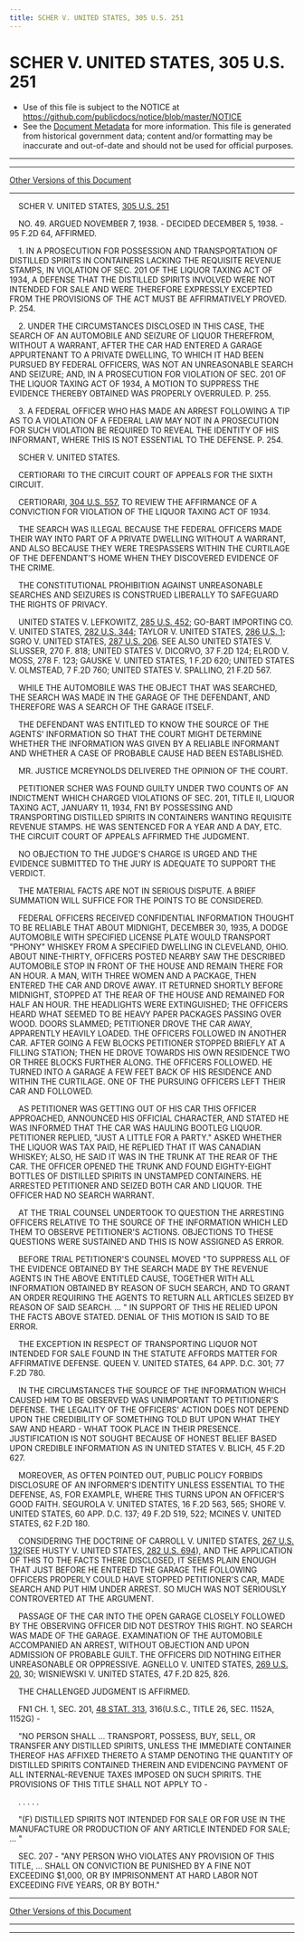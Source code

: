 ```yaml
---
title: SCHER V. UNITED STATES, 305 U.S. 251
---
```


# SCHER V. UNITED STATES, 305 U.S. 251

* Use of this file is subject to the NOTICE at https://github.com/publicdocs/notice/blob/master/NOTICE
* See the [Document Metadata](../../../index.md) for more information.
  This file is generated from historical government data; content and/or formatting may be inaccurate and out-of-date and should not be used for official purposes.

----------
----------

[Other Versions of this Document](https://publicdocs.github.io/go/links?ns=uslm-x&ref=%2Fus%2Fcourts%2Fscotus%2FusReporter%2F305%2F251)

----------

    SCHER V. UNITED STATES, [305 U.S. 251][/us/courts/scotus/usReporter/305/251]

    NO. 49.  ARGUED NOVEMBER 7, 1938.  - DECIDED DECEMBER 5, 1938.  - 95 F.2D 64, AFFIRMED.

    1.  IN A PROSECUTION FOR POSSESSION AND TRANSPORTATION OF DISTILLED SPIRITS IN CONTAINERS LACKING THE REQUISITE REVENUE STAMPS, IN VIOLATION OF SEC. 201 OF THE LIQUOR TAXING ACT OF 1934, A DEFENSE THAT THE DISTILLED SPIRITS INVOLVED WERE NOT INTENDED FOR SALE AND WERE THEREFORE EXPRESSLY EXCEPTED FROM THE PROVISIONS OF THE ACT MUST BE AFFIRMATIVELY PROVED.  P. 254.

    2. UNDER THE CIRCUMSTANCES DISCLOSED IN THIS CASE, THE SEARCH OF AN AUTOMOBILE AND SEIZURE OF LIQUOR THEREFROM, WITHOUT A WARRANT, AFTER THE CAR HAD ENTERED A GARAGE APPURTENANT TO A PRIVATE DWELLING, TO WHICH IT HAD BEEN PURSUED BY FEDERAL OFFICERS, WAS NOT AN UNREASONABLE SEARCH AND SEIZURE; AND, IN A PROSECUTION FOR VIOLATION OF SEC. 201 OF THE LIQUOR TAXING ACT OF 1934, A MOTION TO SUPPRESS THE EVIDENCE THEREBY OBTAINED WAS PROPERLY OVERRULED.  P. 255.

    3.  A FEDERAL OFFICER WHO HAS MADE AN ARREST FOLLOWING A TIP AS TO A VIOLATION OF A FEDERAL LAW MAY NOT IN A PROSECUTION FOR SUCH VIOLATION BE REQUIRED TO REVEAL THE IDENTITY OF HIS INFORMANT, WHERE THIS IS NOT ESSENTIAL TO THE DEFENSE.  P. 254.

    SCHER V. UNITED STATES.

    CERTIORARI TO THE CIRCUIT COURT OF APPEALS FOR THE SIXTH CIRCUIT.

    CERTIORARI, [304 U.S. 557][/us/courts/scotus/usReporter/304/557], TO REVIEW THE AFFIRMANCE OF A CONVICTION FOR VIOLATION OF THE LIQUOR TAXING ACT OF 1934.

    THE SEARCH WAS ILLEGAL BECAUSE THE FEDERAL OFFICERS MADE THEIR WAY INTO PART OF A PRIVATE DWELLING WITHOUT A WARRANT, AND ALSO BECAUSE THEY WERE TRESPASSERS WITHIN THE CURTILAGE OF THE DEFENDANT'S HOME WHEN THEY DISCOVERED EVIDENCE OF THE CRIME.

    THE CONSTITUTIONAL PROHIBITION AGAINST UNREASONABLE SEARCHES AND SEIZURES IS CONSTRUED LIBERALLY TO SAFEGUARD THE RIGHTS OF PRIVACY.

    UNITED STATES V. LEFKOWITZ, [285 U.S. 452][/us/courts/scotus/usReporter/285/452]; GO-BART IMPORTING CO. V. UNITED STATES, [282 U.S. 344][/us/courts/scotus/usReporter/282/344]; TAYLOR V. UNITED STATES, [286 U.S. 1][/us/courts/scotus/usReporter/286/1]; SGRO V. UNITED STATES, [287 U.S. 206][/us/courts/scotus/usReporter/287/206].  SEE ALSO UNITED STATES V. SLUSSER, 270 F. 818; UNITED STATES V. DICORVO, 37 F.2D 124; ELROD V. MOSS, 278 F. 123; GAUSKE V. UNITED STATES, 1 F.2D 620; UNITED STATES V. OLMSTEAD, 7 F.2D 760; UNITED STATES V. SPALLINO, 21 F.2D 567.

    WHILE THE AUTOMOBILE WAS THE OBJECT THAT WAS SEARCHED, THE SEARCH WAS MADE IN THE GARAGE OF THE DEFENDANT, AND THEREFORE WAS A SEARCH OF THE GARAGE ITSELF.

    THE DEFENDANT WAS ENTITLED TO KNOW THE SOURCE OF THE AGENTS' INFORMATION SO THAT THE COURT MIGHT DETERMINE WHETHER THE INFORMATION WAS GIVEN BY A RELIABLE INFORMANT AND WHETHER A CASE OF PROBABLE CAUSE HAD BEEN ESTABLISHED.

    MR. JUSTICE MCREYNOLDS DELIVERED THE OPINION OF THE COURT.

    PETITIONER SCHER WAS FOUND GUILTY UNDER TWO COUNTS OF AN INDICTMENT WHICH CHARGED VIOLATIONS OF SEC. 201, TITLE II, LIQUOR TAXING ACT, JANUARY 11, 1934,  FN1  BY POSSESSING AND TRANSPORTING DISTILLED SPIRITS IN CONTAINERS WANTING REQUISITE REVENUE STAMPS.  HE WAS SENTENCED FOR A YEAR AND A DAY, ETC.  THE CIRCUIT COURT OF APPEALS AFFIRMED THE JUDGMENT.

    NO OBJECTION TO THE JUDGE'S CHARGE IS URGED AND THE EVIDENCE SUBMITTED TO THE JURY IS ADEQUATE TO SUPPORT THE VERDICT.

    THE MATERIAL FACTS ARE NOT IN SERIOUS DISPUTE.  A BRIEF SUMMATION WILL SUFFICE FOR THE POINTS TO BE CONSIDERED.

    FEDERAL OFFICERS RECEIVED CONFIDENTIAL INFORMATION THOUGHT TO BE RELIABLE THAT ABOUT MIDNIGHT, DECEMBER 30, 1935, A DODGE AUTOMOBILE WITH SPECIFIED LICENSE PLATE WOULD TRANSPORT "PHONY" WHISKEY FROM A SPECIFIED DWELLING IN CLEVELAND, OHIO.  ABOUT NINE-THIRTY, OFFICERS POSTED NEARBY SAW THE DESCRIBED AUTOMOBILE STOP IN FRONT OF THE HOUSE AND REMAIN THERE FOR AN HOUR.  A MAN, WITH THREE WOMEN AND A PACKAGE, THEN ENTERED THE CAR AND DROVE AWAY.  IT RETURNED SHORTLY BEFORE MIDNIGHT, STOPPED AT THE REAR OF THE HOUSE AND REMAINED FOR HALF AN HOUR.  THE HEADLIGHTS WERE EXTINGUISHED; THE OFFICERS HEARD WHAT SEEMED TO BE HEAVY PAPER PACKAGES PASSING OVER WOOD.  DOORS SLAMMED; PETITIONER DROVE THE CAR AWAY, APPARENTLY HEAVILY LOADED.  THE OFFICERS FOLLOWED IN ANOTHER CAR.  AFTER GOING A FEW BLOCKS PETITIONER STOPPED BRIEFLY AT A FILLING STATION; THEN HE DROVE TOWARDS HIS OWN RESIDENCE TWO OR THREE BLOCKS FURTHER ALONG.  THE OFFICERS FOLLOWED.  HE TURNED INTO A GARAGE A FEW FEET BACK OF HIS RESIDENCE AND WITHIN THE CURTILAGE.  ONE OF THE PURSUING OFFICERS LEFT THEIR CAR AND FOLLOWED.

    AS PETITIONER WAS GETTING OUT OF HIS CAR THIS OFFICER APPROACHED, ANNOUNCED HIS OFFICIAL CHARACTER, AND STATED HE WAS INFORMED THAT THE CAR WAS HAULING BOOTLEG LIQUOR.  PETITIONER REPLIED, "JUST A LITTLE FOR A PARTY."  ASKED WHETHER THE LIQUOR WAS TAX PAID, HE REPLIED THAT IT WAS CANADIAN WHISKEY; ALSO, HE SAID IT WAS IN THE TRUNK AT THE REAR OF THE CAR.  THE OFFICER OPENED THE TRUNK AND FOUND EIGHTY-EIGHT BOTTLES OF DISTILLED SPIRITS IN UNSTAMPED CONTAINERS.  HE ARRESTED PETITIONER AND SEIZED BOTH CAR AND LIQUOR.  THE OFFICER HAD NO SEARCH WARRANT.

    AT THE TRIAL COUNSEL UNDERTOOK TO QUESTION THE ARRESTING OFFICERS RELATIVE TO THE SOURCE OF THE INFORMATION WHICH LED THEM TO OBSERVE PETITIONER'S ACTIONS.  OBJECTIONS TO THESE QUESTIONS WERE SUSTAINED AND THIS IS NOW ASSIGNED AS ERROR.

    BEFORE TRIAL PETITIONER'S COUNSEL MOVED "TO SUPPRESS ALL OF THE EVIDENCE OBTAINED BY THE SEARCH MADE BY THE REVENUE AGENTS IN THE ABOVE ENTITLED CAUSE, TOGETHER WITH ALL INFORMATION OBTAINED BY REASON OF SUCH SEARCH, AND TO GRANT AN ORDER REQUIRING THE AGENTS TO RETURN ALL ARTICLES SEIZED BY REASON OF SAID SEARCH.  ...  "  IN SUPPORT OF THIS HE RELIED UPON THE FACTS ABOVE STATED.  DENIAL OF THIS MOTION IS SAID TO BE ERROR.

    THE EXCEPTION IN RESPECT OF TRANSPORTING LIQUOR NOT INTENDED FOR SALE FOUND IN THE STATUTE AFFORDS MATTER FOR AFFIRMATIVE DEFENSE.  QUEEN V. UNITED STATES, 64 APP. D.C. 301; 77 F.2D 780.

    IN THE CIRCUMSTANCES THE SOURCE OF THE INFORMATION WHICH CAUSED HIM TO BE OBSERVED WAS UNIMPORTANT TO PETITIONER'S DEFENSE.  THE LEGALITY OF THE OFFICERS' ACTION DOES NOT DEPEND UPON THE CREDIBILITY OF SOMETHING TOLD BUT UPON WHAT THEY SAW AND HEARD - WHAT TOOK PLACE IN THEIR PRESENCE.  JUSTIFICATION IS NOT SOUGHT BECAUSE OF HONEST BELIEF BASED UPON CREDIBLE INFORMATION AS IN UNITED STATES V. BLICH, 45 F.2D 627.

    MOREOVER, AS OFTEN POINTED OUT, PUBLIC POLICY FORBIDS DISCLOSURE OF AN INFORMER'S IDENTITY UNLESS ESSENTIAL TO THE DEFENSE, AS, FOR EXAMPLE, WHERE THIS TURNS UPON AN OFFICER'S GOOD FAITH.  SEGUROLA V. UNITED STATES, 16 F.2D 563, 565; SHORE V. UNITED STATES, 60 APP. D.C. 137; 49 F.2D 519, 522; MCINES V. UNITED STATES, 62 F.2D 180.

    CONSIDERING THE DOCTRINE OF CARROLL V. UNITED STATES, [267 U.S. 132][/us/courts/scotus/usReporter/267/132](SEE HUSTY V. UNITED STATES, [282 U.S. 694][/us/courts/scotus/usReporter/282/694]), AND THE APPLICATION OF THIS TO THE FACTS THERE DISCLOSED, IT SEEMS PLAIN ENOUGH THAT JUST BEFORE HE ENTERED THE GARAGE THE FOLLOWING OFFICERS PROPERLY COULD HAVE STOPPED PETITIONER'S CAR, MADE SEARCH AND PUT HIM UNDER ARREST.  SO MUCH WAS NOT SERIOUSLY CONTROVERTED AT THE ARGUMENT.

    PASSAGE OF THE CAR INTO THE OPEN GARAGE CLOSELY FOLLOWED BY THE OBSERVING OFFICER DID NOT DESTROY THIS RIGHT.  NO SEARCH WAS MADE OF THE GARAGE.  EXAMINATION OF THE AUTOMOBILE ACCOMPANIED AN ARREST, WITHOUT OBJECTION AND UPON ADMISSION OF PROBABLE GUILT.  THE OFFICERS DID NOTHING EITHER UNREASONABLE OR OPPRESSIVE.  AGNELLO V. UNITED STATES, [269 U.S. 20][/us/courts/scotus/usReporter/269/20], 30; WISNIEWSKI V. UNITED STATES, 47 F.2D 825, 826.

    THE CHALLENGED JUDGMENT IS AFFIRMED.

    FN1  CH. 1, SEC. 201, [48 STAT. 313][/us/stat/48/313], 316(U.S.C., TITLE 26, SEC. 1152A, 1152G) -

    "NO PERSON SHALL  ...  TRANSPORT, POSSESS, BUY, SELL, OR TRANSFER ANY DISTILLED SPIRITS, UNLESS THE IMMEDIATE CONTAINER THEREOF HAS AFFIXED THERETO A STAMP DENOTING THE QUANTITY OF DISTILLED SPIRITS CONTAINED THEREIN AND EVIDENCING PAYMENT OF ALL INTERNAL-REVENUE TAXES IMPOSED ON SUCH SPIRITS.  THE PROVISIONS OF THIS TITLE SHALL NOT APPLY TO -

    .         .         .         .         .

    "(F)  DISTILLED SPIRITS NOT INTENDED FOR SALE OR FOR USE IN THE MANUFACTURE OR PRODUCTION OF ANY ARTICLE INTENDED FOR SALE; ...  "

    SEC. 207 - "ANY PERSON WHO VIOLATES ANY PROVISION OF THIS TITLE,  ... SHALL ON CONVICTION BE PUNISHED BY A FINE NOT EXCEEDING $1,000, OR BY IMPRISONMENT AT HARD LABOR NOT EXCEEDING FIVE YEARS, OR BY BOTH."

----------

[Other Versions of this Document](https://publicdocs.github.io/go/links?ns=uslm-x&ref=%2Fus%2Fcourts%2Fscotus%2FusReporter%2F305%2F251)

----------
----------

[/us/courts/scotus/usReporter/305/251]: https://publicdocs.github.io/go/links?ns=uslm-x&ref=%2Fus%2Fcourts%2Fscotus%2FusReporter%2F305%2F251
[/us/courts/scotus/usReporter/304/557]: https://publicdocs.github.io/go/links?ns=uslm-x&ref=%2Fus%2Fcourts%2Fscotus%2FusReporter%2F304%2F557
[/us/courts/scotus/usReporter/285/452]: https://publicdocs.github.io/go/links?ns=uslm-x&ref=%2Fus%2Fcourts%2Fscotus%2FusReporter%2F285%2F452
[/us/courts/scotus/usReporter/282/344]: https://publicdocs.github.io/go/links?ns=uslm-x&ref=%2Fus%2Fcourts%2Fscotus%2FusReporter%2F282%2F344
[/us/courts/scotus/usReporter/286/1]: https://publicdocs.github.io/go/links?ns=uslm-x&ref=%2Fus%2Fcourts%2Fscotus%2FusReporter%2F286%2F1
[/us/courts/scotus/usReporter/287/206]: https://publicdocs.github.io/go/links?ns=uslm-x&ref=%2Fus%2Fcourts%2Fscotus%2FusReporter%2F287%2F206
[/us/courts/scotus/usReporter/267/132]: https://publicdocs.github.io/go/links?ns=uslm-x&ref=%2Fus%2Fcourts%2Fscotus%2FusReporter%2F267%2F132
[/us/courts/scotus/usReporter/282/694]: https://publicdocs.github.io/go/links?ns=uslm-x&ref=%2Fus%2Fcourts%2Fscotus%2FusReporter%2F282%2F694
[/us/courts/scotus/usReporter/269/20]: https://publicdocs.github.io/go/links?ns=uslm-x&ref=%2Fus%2Fcourts%2Fscotus%2FusReporter%2F269%2F20
[/us/stat/48/313]: https://publicdocs.github.io/go/links?ns=uslm&ref=%2Fus%2Fstat%2F48%2F313


